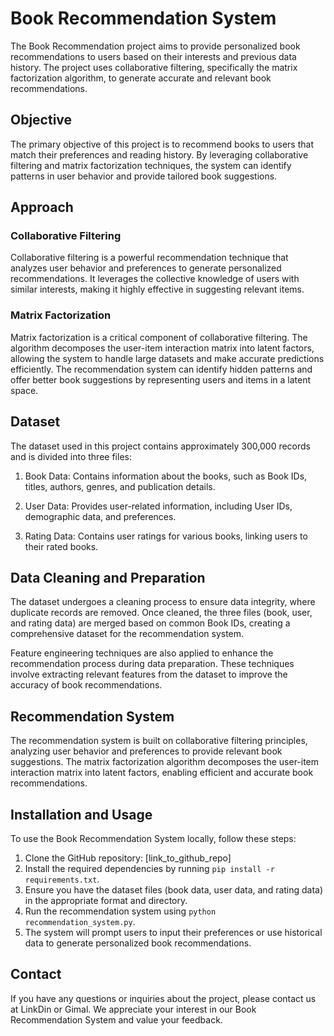 # Book Recommendation System

The Book Recommendation project aims to provide personalized book recommendations to users based on their interests and previous data history. The project uses collaborative filtering, specifically the matrix factorization algorithm, to generate accurate and relevant book recommendations.

## Objective

The primary objective of this project is to recommend books to users that match their preferences and reading history. By leveraging collaborative filtering and matrix factorization techniques, the system can identify patterns in user behavior and provide tailored book suggestions.

## Approach

### Collaborative Filtering

Collaborative filtering is a powerful recommendation technique that analyzes user behavior and preferences to generate personalized recommendations. It leverages the collective knowledge of users with similar interests, making it highly effective in suggesting relevant items.

### Matrix Factorization

Matrix factorization is a critical component of collaborative filtering. The algorithm decomposes the user-item interaction matrix into latent factors, allowing the system to handle large datasets and make accurate predictions efficiently. The recommendation system can identify hidden patterns and offer better book suggestions by representing users and items in a latent space.

## Dataset

The dataset used in this project contains approximately 300,000 records and is divided into three files:

1. Book Data: Contains information about the books, such as Book IDs, titles, authors, genres, and publication details.

2. User Data: Provides user-related information, including User IDs, demographic data, and preferences.

3. Rating Data: Contains user ratings for various books, linking users to their rated books.

## Data Cleaning and Preparation

The dataset undergoes a cleaning process to ensure data integrity, where duplicate records are removed. Once cleaned, the three files (book, user, and rating data) are merged based on common Book IDs, creating a comprehensive dataset for the recommendation system.

Feature engineering techniques are also applied to enhance the recommendation process during data preparation. These techniques involve extracting relevant features from the dataset to improve the accuracy of book recommendations.

## Recommendation System

The recommendation system is built on collaborative filtering principles, analyzing user behavior and preferences to provide relevant book suggestions. The matrix factorization algorithm decomposes the user-item interaction matrix into latent factors, enabling efficient and accurate book recommendations.

## Installation and Usage

To use the Book Recommendation System locally, follow these steps:

1. Clone the GitHub repository: [link_to_github_repo]
2. Install the required dependencies by running `pip install -r requirements.txt`.
3. Ensure you have the dataset files (book data, user data, and rating data) in the appropriate format and directory.
4. Run the recommendation system using `python recommendation_system.py`.
5. The system will prompt users to input their preferences or use historical data to generate personalized book recommendations.

## Contact

If you have any questions or inquiries about the project, please contact us at LinkDin or Gimal. We appreciate your interest in our Book Recommendation System and value your feedback.
